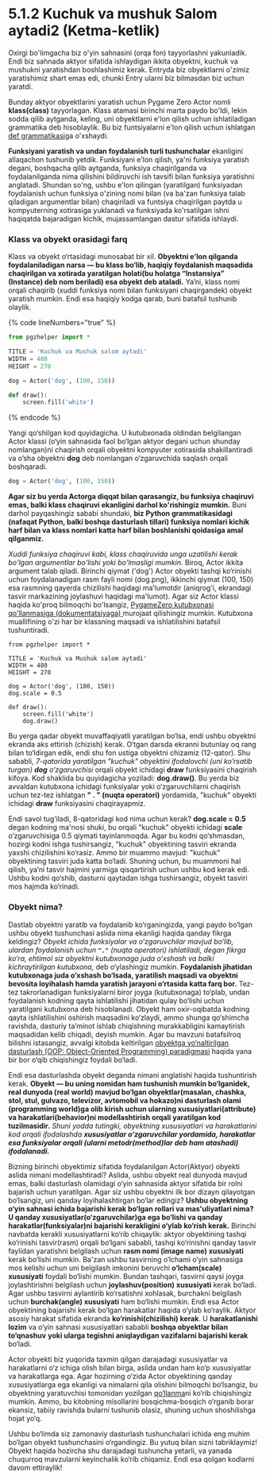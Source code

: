 # 5.1.2 Kuchuk va mushuk Salom aytadi2 (Ketma-ketlik)

Oxirgi bo'limgacha biz o'yin sahnasini (orqa fon) tayyorlashni yakunladik. Endi biz sahnada aktyor sifatida ishlaydigan ikkita obyektni, kuchuk va mushukni yaratishdan boshlashimiz kerak. Entryda biz obyektlarni o'zimiz yaratishimiz shart emas edi, chunki Entry ularni biz bilmasdan biz uchun yaratdi.

Bunday aktyor obyektlarini yaratish uchun Pygame Zero Actor nomli **klass(class)** tayyorlagan. Klass atamasi birinchi marta paydo bo'ldi, lekin sodda qilib aytganda, keling, uni obyektlarni e'lon qilish uchun ishlatiladigan grammatika deb hisoblaylik. Bu biz funtsiyalarni e'lon qilish uchun ishlatgan [def grammatikasi](https://roboticsware.gitbook.io/entry-python/boshlash/hello_world#funksiyani-qanday-yaratish-elon-qilish)ga o'xshaydi.

**Funksiyani yaratish va undan foydalanish turli tushunchalar** ekanligini allaqachon tushunib yetdik. Funksiyani e'lon qilish, ya'ni funksiya yaratish degani, boshqacha qilib aytganda, funksiya chaqirilganda va foydalanilganda nima qilishini bildiruvchi ish tavsifi bilan funksiya yaratishni anglatadi. Shundan so'ng, ushbu e'lon qilingan (yaratilgan) funksiyadan foydalanish uchun funksiya o'zining nomi bilan (va ba'zan funksiya talab qiladigan argumentlar bilan) chaqiriladi va funtsiya chaqirilgan paytda u kompyuterning xotirasiga yuklanadi va funksiyada ko'rsatilgan ishni haqiqatda bajaradigan kichik, mujassamlangan dastur sifatida ishlaydi.

### Klass va obyekt orasidagi farq

Klass va obyekt o‘rtasidagi munosabat bir xil. **Obyektni e'lon qilganda foydalaniladigan narsa — bu klass bo‘lib, haqiqiy foydalanish maqsadida chaqirilgan va xotirada yaratilgan holati(bu holatga “Instansiya” (Instance) deb nom beriladi) esa obyekt deb ataladi.** Ya’ni, klass nomi orqali chaqirib (xuddi funksiya nomi bilan funksiyani chaqirgandek) obyekt yaratish mumkin. Endi esa haqiqiy kodga qarab, buni batafsil tushunib olaylik.

{% code lineNumbers="true" %}
```python
from pgzhelper import *

TITLE = 'Kuchuk va Mushuk salom aytadi'
WIDTH = 480
HEIGHT = 270

dog = Actor('dog', (100, 150))

def draw():
    screen.fill('white')
```
{% endcode %}

Yangi qo‘shilgan kod quyidagicha. U kutubxonada oldindan belgilangan Actor klassi (o‘yin sahnasida faol bo‘lgan aktyor degani uchun shunday nomlangan)ni chaqirish orqali obyektni kompyuter xotirasida shakillantiradi va o’sha obyektni **dog** deb nomlangan o‘zgaruvchida saqlash orqali boshqaradi.

```python
dog = Actor('dog', (100, 150))
```

**Agar siz bu yerda Actorga diqqat bilan qarasangiz, bu funksiya chaqiruvi emas, balki klass chaqiruvi ekanligini darhol ko'rishingiz mumkin.** Buni darhol payqashingiz sababi shundaki, **biz Python grammatikasidagi (nafaqat Python, balki boshqa dasturlash tillari) funksiya nomlari kichik harf bilan va klass nomlari katta harf bilan boshlanishi qoidasiga amal qilganmiz.**

_Xuddi funksiya chaqiruvi kabi, klass chaqiruvida unga uzatilishi kerak bo'lgan argumentlar bo'lishi yoki bo'lmasligi mumkin_. Biroq, Actor ikkita argument talab qiladi. Birinchi qiymat ('dog') Actor obyekti tashqi ko‘rinishi uchun foydalanadigan rasm fayli nomi (dog.png), ikkinchi qiymat (100, 150) esa rasmning qayerda chizilishi haqidagi ma’lumotdir (aniqrog'i, ekrandagi tasvir markazining joylashuvi haqidagi ma'lumot). Agar siz Actor klassi haqida ko'proq bilmoqchi bo'lsangiz, [PygameZero kutubxonasi qo'llanmasiga (dokumentatsiyaga) ](https://pygame-zero.readthedocs.io/en/latest/builtins.html#actors)murojaat qilishingiz mumkin. Kutubxona muallifining o'zi har bir klassning maqsadi va ishlatilishini batafsil tushuntiradi.

<pre class="language-python" data-line-numbers><code class="lang-python">from pgzhelper import *

TITLE = 'Kuchuk va Mushuk salom aytadi'
WIDTH = 480
HEIGHT = 270

dog = Actor('dog', (100, 150))
dog.scale = 0.5
<strong>
</strong>def draw():
    screen.fill('white')
    dog.draw()
</code></pre>

Bu yerga qadar obyekt muvaffaqiyatli yaratilgan bo‘lsa, endi ushbu obyektni ekranda aks ettirish (chizish) kerak. O‘tgan darsda ekranni butunlay oq rang bilan to‘ldirgan edik, endi shu fon ustiga obyektni chizamiz (12-qator). Shu sababli, _7-qatorida yaratilgan "kuchuk" obyektini ifodalovchi (uni ko‘rsatib turgan) **dog** o‘zgaruvchisi_ orqali obyekt ichidagi **draw** funksiyasini chaqirish kifoya. Kod shaklida bu quyidagicha yoziladi: **dog.draw()**. Bu yerda biz avvaldan kutubxona ichidagi funksiyalar yoki o‘zgaruvchilarni chaqirish uchun tez-tez ishlatgan **" . " (nuqta operatori)** yordamida, "kuchuk" obyekti ichidagi **draw** funksiyasini chaqirayapmiz.

Endi savol tug‘iladi, 8-qatoridagi kod nima uchun kerak? **dog.scale = 0.5** degan kodning ma'nosi shuki, bu orqali "kuchuk" obyekti ichidagi **scale** o‘zgaruvchisiga 0.5 qiymati tayinlanmoqda. Agar bu kodni qo‘shmasdan, hozirgi kodni ishga tushirsangiz, "kuchuk" obyektining tasviri ekranda yaxshi chizilishini ko‘rasiz. Ammo bir muammo mavjud: "kuchuk" obyektining tasviri juda katta bo‘ladi. Shuning uchun, bu muammoni hal qilish, ya’ni tasvir hajmini yarmiga qisqartirish uchun ushbu kod kerak edi. Ushbu kodni qo‘shib, dasturni qaytadan ishga tushirsangiz, obyekt tasviri mos hajmda ko‘rinadi.

### **Obyekt nima?**

Dastlab obyektni yaratib va foydalanib ko‘rganingizda, yangi paydo bo‘lgan ushbu obyekt tushunchasi aslida nima ekanligi haqida qanday fikrga keldingiz? _Obyekt ichida funksiyalar va o‘zgaruvchilar mavjud bo‘lib, ulardan foydalanish uchun **`"."`** (nuqta operatori) ishlatiladi, degan fikrga ko‘ra, ehtimol siz obyektni kutubxonaga juda o‘xshash va balki kichraytirilgan kutubxona,_ deb o‘ylashingiz mumkin. **Foydalanish jihatidan kutubxonaga juda o‘xshash bo‘lsada, yaratilish maqsadi va obyektni bevosita loyihalash hamda yaratish jarayoni o‘rtasida katta farq bor.** Tez-tez takrorlanadigan funksiyalarni biror joyga (kutubxonaga) to‘plab, undan foydalanish kodning qayta ishlatilishi jihatidan qulay bo‘lishi uchun yaratilgani kutubxona deb hisoblanadi. Obyekt ham oxir-oqibatda kodning qayta ishlatilishini oshirish maqsadini ko‘zlaydi, ammo shunga qo‘shimcha ravishda, dasturiy ta’minot ishlab chiqishning murakkabligini kamaytirish maqsadidan kelib chiqadi, deyish mumkin. Agar bu mavzuni batafsilroq bilishni istasangiz, avvalgi kitobda keltirilgan [obyektga yo‘naltirilgan dasturlash (OOP: Object-Oriented Programming) paradigmasi](https://roboticsware.gitbook.io/entry-python/dasturlash_paradigma/oop) haqida yana bir bor o‘qib chiqishingiz foydali bo‘ladi.

Endi esa dasturlashda obyekt deganda nimani anglatishi haqida tushuntirish kerak. **Obyekt — bu uning nomidan ham tushunish mumkin bo‘lganidek, real dunyoda (real world) mavjud bo‘lgan obyektlar(masalan, chashka, stol, stul, gulvazo, televizor, avtomobil va hokazo)ni dasturlash olami (programming world)ga olib kirish uchun ularning xususiyatlari(attribute) va harakatlari(behavior)ni modellashtirish orqali yaratilgan kod tuzilmasidir.** _Shuni yodda tutingki, obyektning xususiyatlari va harakatlarini kod orqali ifodalashda **xususiyatlar o‘zgaruvchilar yordamida, harakatlar esa funksiyalar orqali (ularni metodr(method)lar deb ham atashadi) ifodalanadi.**_

Bizning birinchi obyektimiz sifatida foydalanilgan Actor(Aktyor) obyekti aslida nimani modellashtiradi? Aslida, ushbu obyekt real dunyoda mavjud emas, balki dasturlash olamidagi o‘yin sahnasida aktyor sifatida bir rolni bajarish uchun yaratilgan. Agar siz ushbu obyektni ilk bor dizayn qilayotgan bo‘lsangiz, uni qanday loyihalashtirgan bo‘lar edingiz? **Ushbu obyektning o‘yin sahnasi ichida bajarishi kerak bo‘lgan rollari va mas'uliyatlari nima? U qanday xususiyatlar(o‘zgaruvchilar)ga ega bo‘lishi va qanday harakatlar(funksiyalar)ni bajarishi kerakligini o‘ylab ko‘rish kerak.** Birinchi navbatda kerakli xususiyatlarni ko‘rib chiqaylik: aktyor obyektining tashqi ko‘rinishi tasvir(rasm) orqali bo‘lgani sababli, tashqi ko‘rinishni qanday tasvir faylidan yaratishni belgilash uchun **rasm nomi (image name) xususiyati** kerak bo‘lishi mumkin. Ba'zan ushbu tasvirning o‘lchami o‘yin sahnasiga mos kelishi uchun uni belgilash imkonini beruvchi **o‘lcham(scale)** **xususiyati** foydali bo‘lishi mumkin. Bundan tashqari, tasvirni qaysi joyga joylashtirishni belgilash uchun **joylashuv(position)** **xususiyati** kerak bo‘ladi. Agar ushbu tasvirni aylantirib ko‘rsatishni xohlasak, burchakni belgilash uchun **burchak(angle) xususiyati** ham bo‘lishi mumkin. Endi esa Actor obyektining bajarishi kerak bo‘lgan harakatlar haqida o‘ylab ko‘raylik. Aktyor asosiy harakat sifatida ekranda **ko‘rinishi(chizilishi) kerak**. U **harakatlanishi lozim** va o‘yin sahnasi xususiyatlari sababli **boshqa obyektlar bilan to‘qnashuv** **yoki ularga tegishni aniqlaydigan vazifalarni bajarishi kerak** bo‘ladi.

Actor obyekti biz yuqorida taxmin qilgan darajadagi xususiyatlar va harakatlarni o‘z ichiga olish bilan birga, aslida undan ham ko‘p xususiyatlar va harakatlarga ega. Agar hozirning o‘zida Actor obyektining qanday xususiyatlarga ega ekanligi va nimalarni qila olishini bilmoqchi bo‘lsangiz, bu obyektning yaratuvchisi tomonidan yozilgan [qo‘llanma](https://pygame-zero.readthedocs.io/en/stable/builtins.html#actors)ni ko‘rib chiqishingiz mumkin. Ammo, bu kitobning misollarini bosqichma-bosqich o‘rganib borar ekansiz, tabiiy ravishda bularni tushunib olasiz, shuning uchun shoshilishga hojat yo‘q.

Ushbu bo‘limda siz zamonaviy dasturlash tushunchalari ichida eng muhim bo‘lgan obyekt tushunchasini o‘rgandingiz. Bu yutuq bilan sizni tabriklaymiz! Obyekt haqida hozircha shu darajadagi tushuncha yetarli, va yanada chuqurroq mavzularni keyinchalik ko‘rib chiqamiz. Endi esa qolgan kodlarni davom ettiraylik!
